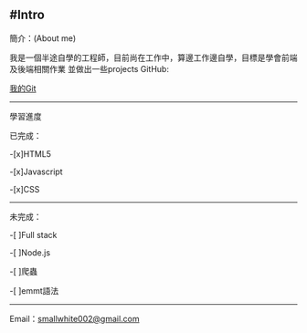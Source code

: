 #Intro
---

簡介：(About me)

我是一個半途自學的工程師，目前尚在工作中，算邊工作邊自學，目標是學會前端及後端相關作業
並做出一些projects
GitHub:

[我的Git](https://github.com/shawshank1995?tab=repositories)
***
學習進度

已完成：

-[x]HTML5

-[x]Javascript

-[x]CSS
***
未完成：

-[ ]Full stack

-[ ]Node.js

-[ ]爬蟲

-[ ]emmt語法
***
Email：<smallwhite002@gmail.com>
